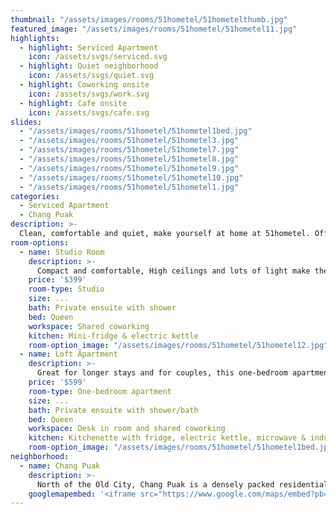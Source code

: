 ```yaml
---
thumbnail: "/assets/images/rooms/51hometel/51hometelthumb.jpg"
featured_image: "/assets/images/rooms/51hometel/51hometel11.jpg"
highlights:
  - highlight: Serviced Apartment
    icon: /assets/svgs/serviced.svg
  - highlight: Quiet neighborhood
    icon: /assets/svgs/quiet.svg
  - highlight: Coworking onsite
    icon: /assets/svgs/work.svg
  - highlight: Cafe onsite
    icon: /assets/svgs/cafe.svg
slides:
  - "/assets/images/rooms/51hometel/51hometel1bed.jpg"
  - "/assets/images/rooms/51hometel/51hometel3.jpg"
  - "/assets/images/rooms/51hometel/51hometel7.jpg"
  - "/assets/images/rooms/51hometel/51hometel8.jpg"
  - "/assets/images/rooms/51hometel/51hometel9.jpg"
  - "/assets/images/rooms/51hometel/51hometel10.jpg"
  - "/assets/images/rooms/51hometel/51hometel1.jpg"
categories:
  - Serviced Apartment
  - Chang Puak
description: >-
  Clean, comfortable and quiet, make yourself at home at 51hometel. Offering apartment-style living, this property is great for both short and long stays. The owner is an interior designer by training and has renovated this space in a clean, bright, and modern style. An all-inclusive rate, housekeeping and access to the lobby coworking space adds excellent value for money. Guests can also take advantage of laundry services or visit their cafe and donut shop next door. You have everything you need at home.<br/><br/>51hometel is located little ways away from the action, so you'll want to rent a motorbike to get around or nab one of their free bicycles, but the neighborhood is quiet and has a very local and Thai feeling. Within walking distance you'll find restaurants, bakeries and a highly popular gym. Hope on a motorbike and you'll be in Nimman or the Old city in just 5 minutes.
room-options:
  - name: Studio Room
    description: >-
      Compact and comfortable, High ceilings and lots of light make the space airy and bright. These studio apartments come with a private balcony and an ensuite bathroom with a shower. Rooms have a bed, workspace and tv.
    price: '$399'
    room-type: Studio
    size: ...
    bath: Private ensuite with shower
    bed: Queen
    workspace: Shared coworking
    kitchen: Mini-fridge & electric kettle
    room-option_image: "/assets/images/rooms/51hometel/51hometel12.jpg"
  - name: Loft Apartment
    description: >-
      Great for longer stays and for couples, this one-bedroom apartment is spacious, with a separate living room and bedroom. High ceilings and lots of light make the space airy and comfortable. These apartments come with a private balcony and a small kitchen equipped with a fridge, microwave, and induction cooker (dishware and cookware is also supplied). An ensuite private bath has a combination shower/tub. Rooms have a bed, workspace, tv, couch and bar seating in the kitchenette. This apartment is family-friendly and an extra bed can be added.
    price: '$599'
    room-type: One-bedroom apartment
    size: ...
    bath: Private ensuite with shower/bath
    bed: Queen
    workspace: Desk in room and shared coworking
    kitchen: Kitchenette with fridge, electric kettle, microwave & induction cooker
    room-option_image: "/assets/images/rooms/51hometel/51hometel1bed.jpg"
neighborhood:
  - name: Chang Puak
    description: >-
      North of the Old City, Chang Puak is a densely packed residential neighborhood that runs from Chang Puak Gate to the superhighway. Businesses line the main drag of Chang Puak Road from which a maze of streets branch and wind. The area is very Thai with few businesses catering specifically to tourists - the cheaper prices offerred reflect this. 7-11s, convenience stores, pharmacies and little shops are dotted all around. The largest Westerm-style shopping area in this zone is the Tops supermarket located next to the Novotel. Locals, however, shop at the huge Kat Thanin fresh market nearby which offers fresh produce, meats, and prepared foods as well as household essentials, clothing, and more. Also in this neighborhood is Go Gym, an open air gym highly popular with nomads and expats. 
    googlemapembed: '<iframe src="https://www.google.com/maps/embed?pb=!1m18!1m12!1m3!1d3776.7133367909105!2d98.98681521489718!3d18.81092438724053!2m3!1f0!2f0!3f0!3m2!1i1024!2i768!4f13.1!3m3!1m2!1s0x30da3ae98e6f4c37%3A0x55bd255f02fcb172!2sTHE51HOMETEL!5e0!3m2!1sen!2sth!4v1574303013950!5m2!1sen!2sth" width="100%" height="450" frameborder="0" style="border:0;" allowfullscreen=""></iframe>'
---
```

